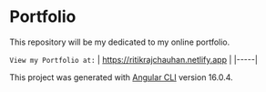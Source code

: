 # Portfolio

This repository will be my dedicated to my online portfolio.


```View my Portfolio at:```
| https://ritikrajchauhan.netlify.app |
|-----|


This project was generated with [Angular CLI](https://github.com/angular/angular-cli) version 16.0.4.
